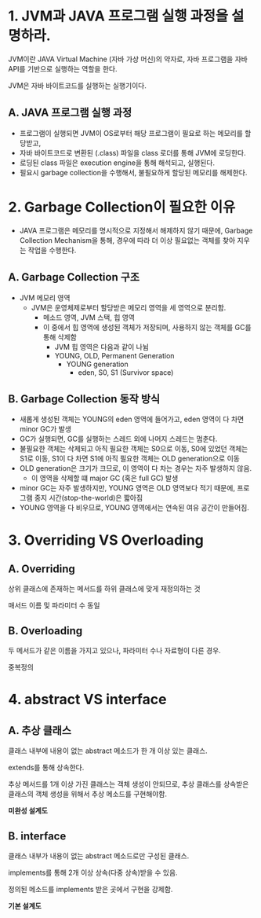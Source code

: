 # 1. JVM과 JAVA 프로그램 실행 과정을 설명하라.

JVM이란 JAVA Virtual Machine (자바 가상 머신)의 약자로, 자바 프로그램을 자바 API를 기반으로 실행하는 역할을 한다.

JVM은 자바 바이트코드를 실행하는 실행기이다.

## A. JAVA 프로그램 실행 과정

- 프로그램이 실행되면 JVM이 OS로부터 해당 프로그램이 필요로 하는 메모리를 할당받고,
- 자바 바이트코드로 변환된 (.class) 파일을 class 로더를 통해 JVM에 로딩한다.
- 로딩된 class 파일은 execution engine을 통해 해석되고, 실행된다.
- 필요시 garbage collection을 수행해서, 불필요하게 할당된 메모리를 해제한다.

# 2. Garbage Collection이 필요한 이유

- JAVA 프로그램은 메모리를 명시적으로 지정해서 해제하지 않기 때문에, Garbage Collection Mechanism을 통해, 경우에 따라 더 이상 필요없는 객체를 찾아 지우는 작업을 수행한다.

## A. Garbage Collection 구조

- JVM 메모리 영역
	- JVM은 운영체제로부터 할당받은 메모리 영역을 세 영역으로 분리함.
		- 메소드 영역, JVM 스택, 힙 영역
		- 이 중에서 힙 영역에 생성된 객체가 저장되며, 사용하지 않는 객체를 GC를 통해  삭제함
			- JVM 힙 영역은 다음과 같이 나뉨
			- YOUNG, OLD, Permanent Generation
				- YOUNG generation
					- eden, S0, S1 (Survivor space)

## B. Garbage Collection 동작 방식

- 새롭게 생성된 객체는 YOUNG의 eden 영역에 들어가고, eden 영역이 다 차면 minor GC가 발생
- GC가 실행되면, GC를 실행하는 스레드 외에 나머지 스레드는 멈춘다.
- 불필요한 객체는 삭제되고 아직 필요한 객체는 S0으로 이동, S0에 있었던 객체는 S1로 이동, S1이 다 차면 S1에 아직 필요한 객체는 OLD generation으로 이동
- OLD generation은 크기가 크므로, 이 영역이 다 차는 경우는 자주 발생하지 않음.
	- 이 영역을 삭제할 떄 major GC (혹은 full GC) 발생
- minor GC는 자주 발생하지만, YOUNG 영역은 OLD 영역보다 적기 때문에, 프로그램 중지 시간(stop-the-world)은 짧아짐
- YOUNG 영역을 다 비우므로, YOUNG 영역에서는 연속된 여유 공간이 만들어짐.

# 3. Overriding VS Overloading

## A. Overriding

상위 클래스에 존재하는 메서드를 하위 클래스에 맞게 재정의하는 것

매서드 이름 및 파라미터 수 동일

## B. Overloading

두 메서드가 같은 이름을 가지고 있으나, 파라미터 수나 자료형이 다른 경우.

중복정의

# 4. abstract VS interface

## A. 추상 클래스

클래스 내부에 내용이 없는 abstract 메소드가 한 개 이상 있는 클래스.

extends를 통해 상속한다.

추상 메서드를 1개 이상 가진 클래스는 객체 생성이 안되므로, 추상 클래스를 상속받은 클래스의 객체 생성을 위해서 추상 메소드를 구현해야함.

**미완성 설계도**

## B. interface

클래스 내부가 내용이 없는 abstract 메소드로만 구성된 클래스.

implements를 통해 2개 이상 상속(다중 상속)받을 수 있음.

정의된 메소드를 implements 받은 곳에서 구현을 강제함.

**기본 설계도**